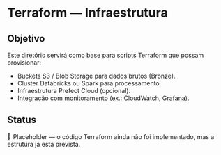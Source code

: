 # Terraform — Infraestrutura

## Objetivo
Este diretório servirá como base para scripts Terraform que possam provisionar:

- Buckets S3 / Blob Storage para dados brutos (Bronze).
- Cluster Databricks ou Spark para processamento.
- Infraestrutura Prefect Cloud (opcional).
- Integração com monitoramento (ex.: CloudWatch, Grafana).

## Status
🚧 Placeholder — o código Terraform ainda não foi implementado, mas a estrutura já está prevista.

